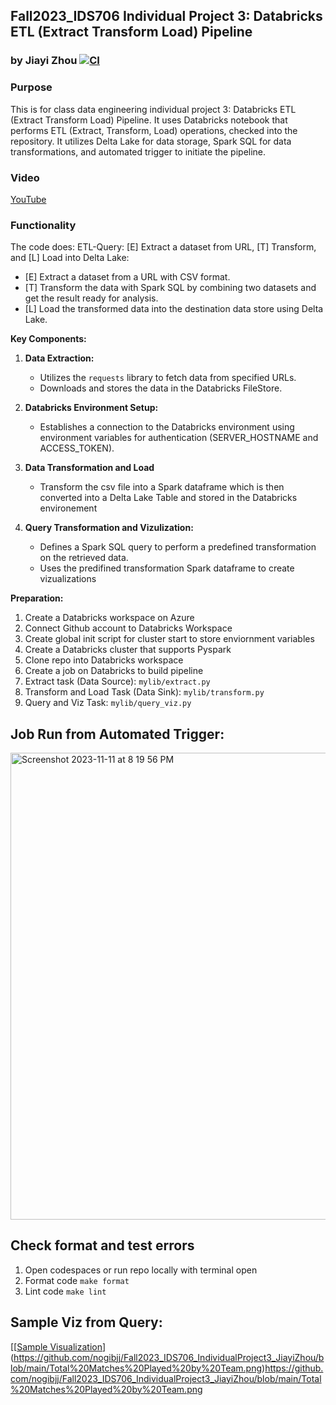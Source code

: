 ## Fall2023_IDS706 Individual Project 3: Databricks ETL (Extract Transform Load) Pipeline
### by Jiayi Zhou [![CI](https://github.com/nogibjj/Fall2023_IDS706_IndividualProject3_JiayiZhou/actions/workflows/cicd.yml/badge.svg)](https://github.com/nogibjj/Fall2023_IDS706_IndividualProject3_JiayiZhou/actions/workflows/cicd.yml)
### Purpose
This is for class data engineering individual project 3: Databricks ETL (Extract Transform Load) Pipeline. It uses Databricks notebook that performs ETL (Extract, Transform, Load) operations, checked into the repository. It utilizes Delta Lake for data storage, Spark SQL for data transformations, and automated trigger to initiate the pipeline.

### Video
[YouTube]()

### Functionality
The code does: ETL-Query: [E] Extract a dataset from URL, [T] Transform, and [L] Load into Delta Lake:
  * [E] Extract a dataset from a URL with CSV format.
  * [T] Transform the data with Spark SQL by combining two datasets and get the result ready for analysis.
  * [L] Load the transformed data into the destination data store using Delta Lake.

**Key Components:**
1. **Data Extraction:**
   - Utilizes the `requests` library to fetch data from specified URLs.
   - Downloads and stores the data in the Databricks FileStore.

2. **Databricks Environment Setup:**
   - Establishes a connection to the Databricks environment using environment variables for authentication (SERVER_HOSTNAME and ACCESS_TOKEN).

3. **Data Transformation and Load**
    - Transform the csv file into a Spark dataframe which is then converted into a Delta Lake Table and stored in the Databricks environement

4. **Query Transformation and Vizulization:**
   - Defines a Spark SQL query to perform a predefined transformation on the retrieved data.
   - Uses the predifined transformation Spark dataframe to create vizualizations

**Preparation:**
1. Create a Databricks workspace on Azure 
2. Connect Github account to Databricks Workspace 
3. Create global init script for cluster start to store enviornment variables 
4. Create a Databricks cluster that supports Pyspark 
5. Clone repo into Databricks workspace 
6. Create a job on Databricks to build pipeline 
7. Extract task (Data Source): `mylib/extract.py`
8. Transform and Load Task (Data Sink): `mylib/transform.py`
9. Query and Viz Task: `mylib/query_viz.py`

## Job Run from Automated Trigger:
<img width="747" alt="Screenshot 2023-11-11 at 8 19 56 PM" src="https://github.com/nogibjj/Fall2023_IDS706_IndividualProject3_JiayiZhou/assets/143651921/43cd8878-b99b-42c5-b12a-95caba28f62e">

## Check format and test errors
1. Open codespaces or run repo locally with terminal open 
2. Format code `make format`
3. Lint code `make lint`

## Sample Viz from Query:
[[[Sample Visualization](https://github.com/nogibjj/Fall2023_IDS706_IndividualProject3_JiayiZhou/blob/main/Total%20Matches%20Played%20by%20Team.png)](https://github.com/nogibjj/Fall2023_IDS706_IndividualProject3_JiayiZhou/blob/main/Total%20Matches%20Played%20by%20Team.png)https://github.com/nogibjj/Fall2023_IDS706_IndividualProject3_JiayiZhou/blob/main/Total%20Matches%20Played%20by%20Team.png
